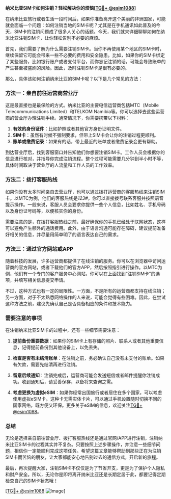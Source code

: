 **纳米比亚SIM卡如何注销？轻松解决你的烦恼[[TG💪+ @esim1088](https://t.me/s/esim1088)]**

在纳米比亚旅行或者生活一段时间后，如果你准备离开这个美丽的非洲国家，可能就会面临一个问题：如何注销当地的SIM卡呢？尤其是在手机通讯如此普及的今天，SIM卡的注销问题成了很多人关心的话题。今天，我们就来详细聊聊如何在纳米比亚注销SIM卡，让你轻松告别不必要的麻烦。

首先，我们需要了解为什么需要注销SIM卡。当你不再使用某个地区的SIM卡时，继续保留它可能会带来一些不必要的费用和安全隐患。比如，如果你的SIM卡绑定了某些服务，比如银行账户或者支付平台，而你忘记注销的话，可能会导致账单的产生甚至被盗刷的风险。因此，及时注销SIM卡是很有必要的。

那么，具体该如何注销纳米比亚的SIM卡呢？以下是几个常见的方法：

### 方法一：亲自前往运营商营业厅

这是最直接也是最保险的方式。纳米比亚的主要电信运营商包括MTC（Mobile Telecommunications Limited）和TELKOM Namibia等。你可以选择去这些运营商的营业厅办理注销手续。通常情况下，你需要携带以下材料：

1. **有效的身份证件**：比如护照或者其他官方身份证明文件。
2. **SIM卡**：虽然有时候不强制要求，但带上SIM卡会让你的注销过程更顺利。
3. **账单或缴费记录**：如果有的话，带上最近的账单或者缴费记录会更有帮助。

到达营业厅后，找到客服窗口并告知他们你想要注销SIM卡。工作人员会根据你的信息进行核对，并指导你完成注销流程。整个过程可能需要几分钟到半小时不等，具体时间取决于营业厅的人流量和工作人员的工作效率。

### 方法二：拨打客服热线

如果你没有太多时间亲自去营业厅，也可以通过拨打运营商的客服热线来注销SIM卡。以MTC为例，他们的客服热线是*123#*，你可以直接拨号联系客服并按照语音提示操作。一般来说，客服人员会要求你提供一些个人信息，比如姓名、手机号码以及身份证号码等，以便核实你的身份。

需要注意的是，在拨打客服热线之前，最好确保你的手机已经处于联网状态，这样可以避免产生额外的通话费用。此外，由于语言沟通可能存在障碍，建议提前准备好相关的信息，并尽量用简单明了的语言表达自己的需求。

### 方法三：通过官方网站或APP

随着科技的发展，许多运营商都提供了在线注销的服务。你可以在浏览器中访问运营商的官方网站，或者下载他们的官方APP，然后按照指引进行操作。以MTC为例，他们有一个专门的客户服务中心网站，你可以在上面找到“注销SIM卡”的选项，并填写相关信息提交申请。

不过，这种方式也有一定的局限性。一方面，不是所有的运营商都支持在线注销；另一方面，对于不太熟悉网络操作的人来说，可能会觉得有些困难。因此，在尝试这种方法之前，建议先确认自己是否具备相应的条件和技术能力。

### 需要注意的事项

在注销纳米比亚SIM卡的过程中，还有一些细节需要注意：

1. **提前备份重要数据**：如果你的SIM卡上有存储的照片、联系人或者其他重要信息，记得提前备份到其他设备上，以免丢失。
   
2. **检查是否有未结清账单**：在注销之前，务必确认自己没有未支付的账单。如果有欠款，需要先结清再进行注销。

3. **留意后续通知**：注销完成后，运营商可能会发送短信或者邮件提醒你注销成功。收到通知后，请妥善保存，以备将来查询之需。

4. **考虑更换为虚拟eSIM**：如果你经常出国旅行或者居住在多个国家，可以考虑使用虚拟eSIM卡。这种卡无需实体卡片，可以通过手机设置随时切换不同的国家网络，既方便又环保。更多关于eSIM的信息，欢迎关注[TG💪+ @esim1088](https://t.me/s/esim1088)。

### 总结

无论是选择亲自前往营业厅、拨打客服热线还是通过官网/APP进行注销，注销纳米比亚SIM卡的过程其实并不复杂。只要按照上述步骤操作，并注意一些细节问题，相信你一定能顺利完成这项任务。希望这篇文章能够帮助到那些正在为注销SIM卡而苦恼的朋友，让大家都能安心地告别过去的通信方式，开启新的旅程。

最后，再次提醒大家，注销SIM卡不仅仅是为了节省开支，更是为了保护个人隐私和财产安全。所以，无论你是即将离开纳米比亚还是长期定居于此，都要记得定期检查自己的SIM卡状态哦！

[[TG💪+ @esim1088](https://t.me/s/esim1088) ![Image](https://i.postimg.cc/4NQfJmqS/Snipaste-2025-05-13-00-14-12.png)]